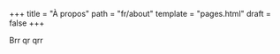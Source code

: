 +++
title = "À propos"
path = "fr/about"
template = "pages.html"
draft = false
+++

Brr qr qrr

<!-- Ce site fournit une démo pour le thème [Abridge](https://github.com/Jieiku/abridge) de [Zola](https://www.getzola.org/), le générateur de site statique.

Abridge a été créé par [Jake G (jieiku)](https://github.com/Jieiku) pour être rapide et léger, en utilisant du HTML sémantique, un [abridge.css](https://github.com/Jieiku/abridge.css) léger de classe et No Mandatory JS.

Près de la moitié des thèmes Zola MIT existants ont inspiré les fonctionnalités et la conception de ce thème.

Abridge est sous licence [MIT](https://opensource.org/licenses/MIT). -->
